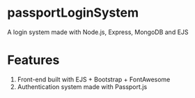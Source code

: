 # passportLoginSystem
A login system made with Node.js, Express, MongoDB and EJS

# Features
1. Front-end built with EJS + Bootstrap + FontAwesome
2. Authentication system made with Passport.js
